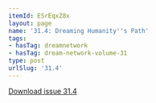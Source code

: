 ```yaml
---
itemId: ESrEqxZ8x
layout: page
name: '31.4: Dreaming Humanity''s Path'
tags:
- hasTag: dreamnetwork
- hasTag: dream-network-volume-31
type: post
urlSlug: '31.4'
---
```

<a href="files/pdfs/Volume_31/31.4_dreaming_humanitys_path.pdf" download="">Download issue 31.4</a>